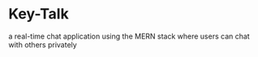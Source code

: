 # Key-Talk
a real-time chat application using the MERN stack where users can chat with others privately
